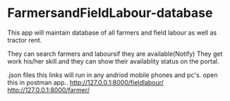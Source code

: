 # FarmersandFieldLabour-database
This app will maintain database of all farmers and field labour as well as tractor rent.

They can search farmers and laboursif they are available(Notify)
They get work his/her skill.and they can show their availablity status on the portal.


.json files
this links will run in any andriod mobile phones and pc's.
open this in postman app..
http://127.0.0.1:8000/fieldlabour/
http://127.0.0.1:8000/farmer/
